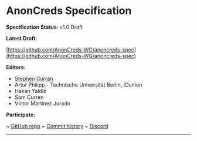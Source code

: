 AnonCreds Specification
==================

**Specification Status**: v1.0 Draft

**Latest Draft:**

[https://github.com/AnonCreds-WG/anoncreds-spec](https://github.com/AnonCreds-WG/anoncreds-spec)

**Editors:**

- [Stephen Curran](https://github.com/swcurran)
- Artur Philipp - Technische Universität Berlin, IDunion
- Hakan Yaldiz
- Sam Curren
- Victor Martinez Jurado

<!-- -->

**Participate:**

~ [GitHub repo](https://github.com/AnonCreds-WG/anoncreds-spec)
~ [Commit history](https://github.com/AnonCreds-WG/anoncreds-spec/commits/main)
~ [Discord](https://discord.gg/hYmBNhTFY9)

------------------------------------
